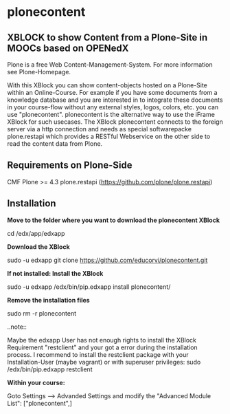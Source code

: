 plonecontent
============

XBLOCK to show Content from a Plone-Site in MOOCs based on OPENedX
------------------------------------------------------------------

Plone is a free Web Content-Management-System. For more information see Plone-Homepage.

With this XBlock you can show content-objects hosted on a Plone-Site within an Online-Course. For example if you have some documents from a knowledge database and you are interested in to integrate these documents in your course-flow without any external styles, logos, colors, etc. you can use "plonecontent". plonecontent is the alternative way to use the iFrame XBlock for such usecases. The XBlock plonecontent connects to the foreign server via a http connection and needs as special softwarepacke plone.restapi which provides a RESTful Webservice on the other side to read the content data from Plone.


Requirements on Plone-Side
--------------------------

CMF Plone >= 4.3
plone.restapi (https://github.com/plone/plone.restapi)


Installation
------------

**Move to the folder where you want to download the plonecontent XBlock**

cd /edx/app/edxapp

**Download the XBlock**

sudo -u edxapp git clone https://github.com/educorvi/plonecontent.git

**If not installed: Install the XBlock**

sudo -u edxapp /edx/bin/pip.edxapp install plonecontent/

**Remove the installation files**

sudo rm -r plonecontent

..note::

   Maybe the edxapp User has not enough rights to install the XBlock Requirement "restclient" and your got a error during the installation process. I recommend to install the restclient package with your Installation-User (maybe vagrant) or with superuser privileges:
   sudo /edx/bin/pip.edxapp restclient

**Within your course:**

Goto Settings --> Advanded Settings and modify the "Advanced Module List": ["plonecontent",]

